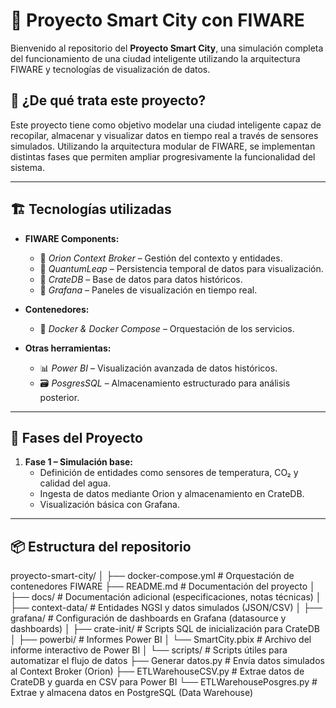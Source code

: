 # 🌆 Proyecto Smart City con FIWARE

Bienvenido al repositorio del **Proyecto Smart City**, una simulación completa del funcionamiento de una ciudad inteligente utilizando la arquitectura FIWARE y tecnologías de visualización de datos.

## 🧠 ¿De qué trata este proyecto?

Este proyecto tiene como objetivo modelar una ciudad inteligente capaz de recopilar, almacenar y visualizar datos en tiempo real a través de sensores simulados. Utilizando la arquitectura modular de FIWARE, se implementan distintas fases que permiten ampliar progresivamente la funcionalidad del sistema.

---

## 🏗️ Tecnologías utilizadas

- **FIWARE Components:**
  - 🔵 *Orion Context Broker* – Gestión del contexto y entidades.
  - 🔵 *QuantumLeap* – Persistencia temporal de datos para visualización.
  - 🔵 *CrateDB* – Base de datos para datos históricos.
  - 🔵 *Grafana* – Paneles de visualización en tiempo real.

- **Contenedores:**
  - 🐳 *Docker & Docker Compose* – Orquestación de los servicios.

- **Otras herramientas:**
  - 📊 *Power BI* – Visualización avanzada de datos históricos.
  - 🗃️ *PosgresSQL* – Almacenamiento estructurado para análisis posterior.

---

## 🧩 Fases del Proyecto

1. **Fase 1 – Simulación base:**
   - Definición de entidades como sensores de temperatura, CO₂ y calidad del agua.
   - Ingesta de datos mediante Orion y almacenamiento en CrateDB.
   - Visualización básica con Grafana.

---

## 📦 Estructura del repositorio
proyecto-smart-city/
│
├── docker-compose.yml # Orquestación de contenedores FIWARE
├── README.md # Documentación del proyecto
│
├── docs/ # Documentación adicional (especificaciones, notas técnicas)
│
├── context-data/ # Entidades NGSI y datos simulados (JSON/CSV)
│
├── grafana/ # Configuración de dashboards en Grafana (datasource y dashboards)
│
├── crate-init/ # Scripts SQL de inicialización para CrateDB
│
├── powerbi/ # Informes Power BI
│ └── SmartCity.pbix # Archivo del informe interactivo de Power BI
│
└── scripts/ # Scripts útiles para automatizar el flujo de datos
├── Generar datos.py # Envía datos simulados al Context Broker (Orion)
├── ETLWarehouseCSV.py # Extrae datos de CrateDB y guarda en CSV para Power BI
└── ETLWarehousePosgres.py # Extrae y almacena datos en PostgreSQL (Data Warehouse)
